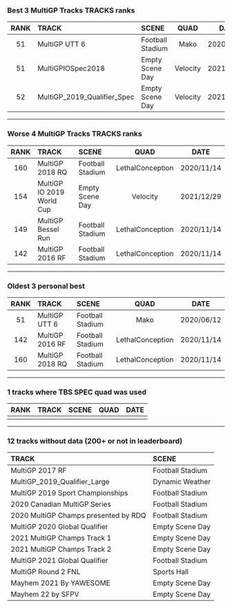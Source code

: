 ### Best 3 MultiGP Tracks TRACKS ranks
|RANK|TRACK|SCENE|QUAD|DATE|
|:---:|:---|:---|:---:|:---:|
|51|MultiGP UTT 6|Football Stadium|Mako|2020/06/12|
|51|MultiGPIOSpec2018|Empty Scene Day|Velocity|2021/12/29|
|52|MultiGP_2019_Qualifier_Spec|Empty Scene Day|Velocity|2021/12/29|
---
### Worse 4 MultiGP Tracks TRACKS ranks
|RANK|TRACK|SCENE|QUAD|DATE|
|:---:|:---|:---|:---:|:---:|
|160|MultiGP 2018 RQ|Football Stadium|LethalConception|2020/11/14|
|154|MultiGP IO 2019 World Cup|Empty Scene Day|Velocity|2021/12/29|
|149|MultiGP Bessel Run|Football Stadium|LethalConception|2020/11/14|
|142|MultiGP 2016 RF|Football Stadium|LethalConception|2020/11/14|
---
### Oldest 3 personal best
|RANK|TRACK|SCENE|QUAD|DATE|
|:---:|:---|:---|:---:|:---:|
|51|MultiGP UTT 6|Football Stadium|Mako|2020/06/12|
|142|MultiGP 2016 RF|Football Stadium|LethalConception|2020/11/14|
|160|MultiGP 2018 RQ|Football Stadium|LethalConception|2020/11/14|
---
### 1 tracks where TBS SPEC quad was used
|RANK|TRACK|SCENE|QUAD|DATE|
|:---:|:---|:---|:---:|:---:|
||||||
---
### 12 tracks without data (200+ or not in leaderboard)
|TRACK|SCENE|
|:---|:---|
|MultiGP 2017 RF|Football Stadium|
|MultiGP_2019_Qualifier_Large|Dynamic Weather|
|MultiGP 2019 Sport Championships|Football Stadium|
|2020 Canadian MultiGP Series|Football Stadium|
|2020 MultiGP Champs presented by RDQ|Football Stadium|
|MultiGP 2020 Global Qualifier|Empty Scene Day|
|2021 MultiGP Champs Track 1|Empty Scene Day|
|2021 MultiGP Champs Track 2|Empty Scene Day|
|MultiGP 2021 Global Qualifier|Football Stadium|
|MultiGP Round 2 FNL|Sports Hall|
|Mayhem 2021 By YAWESOME|Empty Scene Day|
|Mayhem 22 by SFPV|Empty Scene Day|

